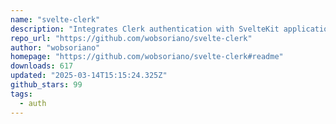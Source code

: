 ```yaml
---
name: "svelte-clerk"
description: "Integrates Clerk authentication with SvelteKit applications."
repo_url: "https://github.com/wobsoriano/svelte-clerk"
author: "wobsoriano"
homepage: "https://github.com/wobsoriano/svelte-clerk#readme"
downloads: 617
updated: "2025-03-14T15:15:24.325Z"
github_stars: 99
tags: 
  - auth
---
```

